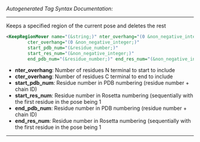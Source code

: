 <!-- THIS IS AN AUTOGENERATED FILE: Don't edit it directly, instead change the schema definition in the code itself. -->

_Autogenerated Tag Syntax Documentation:_

---
Keeps a specified region of the current pose and deletes the rest

```xml
<KeepRegionMover name="(&string;)" nter_overhang="(0 &non_negative_integer;)"
        cter_overhang="(0 &non_negative_integer;)"
        start_pdb_num="(&residue_number;)"
        start_res_num="(&non_negative_integer;)"
        end_pdb_num="(&residue_number;)" end_res_num="(&non_negative_integer;)" />
```

-   **nter_overhang**: Number of residues N terminal to start to include
-   **cter_overhang**: Number of residues C terminal to end to include
-   **start_pdb_num**: Residue number in PDB numbering (residue number + chain ID)
-   **start_res_num**: Residue number in Rosetta numbering (sequentially with the first residue in the pose being 1
-   **end_pdb_num**: Residue number in PDB numbering (residue number + chain ID)
-   **end_res_num**: Residue number in Rosetta numbering (sequentially with the first residue in the pose being 1

---

